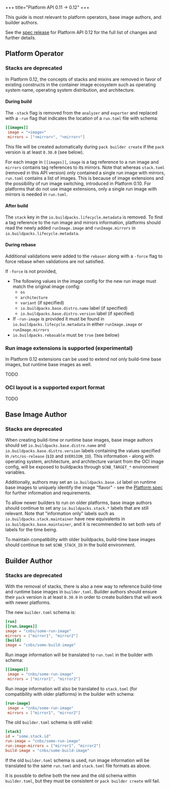 +++
title="Platform API 0.11 -> 0.12"
+++

<!--more-->

This guide is most relevant to platform operators, base image authors, and builder authors.

See the [spec release](https://github.com/buildpacks/spec/releases/tag/platform%2Fv0.12) for Platform API 0.12 for the full list of changes and further details.

## Platform Operator

### Stacks are deprecated

In Platform 0.12, the concepts of stacks and mixins are removed
in favor of existing constructs in the container image ecosystem such as operating system name, operating system distribution, and architecture.

#### During build

The `-stack` flag is removed from the `analyzer` and `exporter` and replaced with a `-run` flag
that indicates the location of a `run.toml` file with schema:

```toml
[[images]]
 image = "<image>"
 mirrors = ["<mirror>", "<mirror>"]
```

This file will be created automatically during `pack builder create` if the `pack` version is at least `0.30.0` (see below).

For each image in `[[images]]`, `image` is a tag reference to a run image and `mirrors` contains tag references to its mirrors.
Note that whereas `stack.toml` (removed in this API version) only contained a single run image with mirrors, `run.toml` contains a list of images.
This is because of image extensions and the possibility of run image switching, introduced in Platform 0.10.
For platforms that do not use image extensions, only a single run image with mirrors is needed in `run.toml`.

#### After build

The `stack` key in the `io.buildpacks.lifecycle.metadata` is removed.
To find a tag reference to the run image and mirrors information,
platforms should read the newly added `runImage.image` and `runImage.mirrors` in `io.buildpacks.lifecycle.metadata`.

#### During rebase

Additional validations were added to the `rebaser` along with a `-force` flag to force rebase when validations are not satisfied.

If `-force` is not provided,
* The following values in the image config for the new run image must match the original image config:
  * `os`
  * `architecture`
  * `variant` (if specified)
  * `io.buildpacks.base.distro.name` label (if specified)
  * `io.buildpacks.base.distro.version` label (if specified)
* If `-run-image` is provided it must be found in `io.buildpacks.lifecycle.metadata` in either `runImage.image` or `runImage.mirrors`
* `io.buildpacks.rebasable` must be `true` (see below)

### Run image extensions is supported (experimental)

In Platform 0.12 extensions can be used to extend not only build-time base images, but runtime base images as well.

TODO

### OCI layout is a supported export format

TODO

## Base Image Author

### Stacks are deprecated

When creating build-time or runtime base images, base image authors should set `io.buildpacks.base.distro.name` and `io.buildpacks.base.distro.version` labels
containing the values specified in `/etc/os-release` (`$ID` and `$VERSION_ID`).
This information - along with operating system, architecture, and architecture variant from the OCI image config,
will be exposed to buildpacks through `$CNB_TARGET_*` environment variables.

Additionally, authors may set an `io.buildpacks.base.id` label on runtime base images to uniquely identify the image "flavor" - see the [Platform spec](https://github.com/buildpacks/spec/blob/main/platform.md#target-data) for further information and requirements.

To allow newer builders to run on older platforms, base image authors should continue to set any `io.buildpacks.stack.*` labels that are still relevant.
Note that "information only" labels such as `io.buildpacks.stack.maintainer` have new equivalents in `io.buildpacks.base.maintainer`,
and it is recommended to set both sets of labels for the time being.

To maintain compatibility with older buildpacks, build-time base images should continue to set `$CNB_STACK_ID` in the build environment.

## Builder Author

### Stacks are deprecated

With the removal of stacks, there is also a new way to reference build-time and runtime base images in `builder.toml`.
Builder authors should ensure their `pack` version is at least `0.30.0` in order to create builders that will work with newer platforms.

The new `builder.toml` schema is:

```toml
[run]
[[run.images]]
image = "cnbs/some-run-image"
mirrors = ["mirror1", "mirror2"]
[build]
image = "cnbs/some-build-image"
```

Run image information will be translated to `run.toml` in the builder with schema:

```toml
[[images]]
 image = "cnbs/some-run-image"
 mirrors = ["mirror1", "mirror2"]
```

Run image information will also be translated to `stack.toml` (for compatibility with older platforms) in the builder with schema:

```toml
[run-image]
 image = "cnbs/some-run-image"
 mirrors = ["mirror1", "mirror2"]
```

The old `builder.toml` schema is still valid:

```toml
[stack]
id = "some.stack.id"
run-image = "cnbs/some-run-image"
run-image-mirrors = ["mirror1", "mirror2"]
build-image = "cnbs/some-build-image"
```

If the old `builder.toml` schema is used, run image information will be translated to the same `run.toml` and `stack.toml` file formats as above.

It is possible to define both the new and the old schema within `builder.toml`, but they must be consistent or `pack builder create` will fail.
